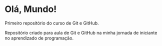 # Olá, Mundo!
 Primeiro repositório do curso de Git e GitHub.

 Repositório criado para aula de Git e GitHub na minha jornada de iniciante no aprendizado de programação.
